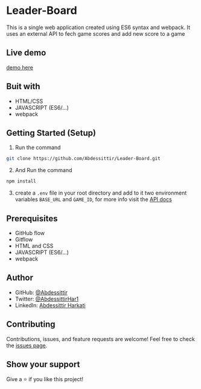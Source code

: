 # Leader-Board

This is a single web application created using ES6 syntax and webpack. It uses an external API to fech game scores and add new score to a game

## Live demo

[demo here](https://abdessittir.github.io/Leader-Board/dist/index.html)

## Buit with
* HTML/CSS
* JAVASCRIPT (ES6/...)
* webpack

## Getting Started (Setup)

1. Run the command
```bash
git clone https://github.com/Abdessittir/Leader-Board.git
```
2. And Run the command
```bash
npm install
```
3. create a `.env` file in your root directory and add to it two environment variables `BASE_URL`
and `GAME_ID`, for more info visit the [API docs](https://www.notion.so/Leaderboard-API-service-24c0c3c116974ac49488d4eb0267ade3)

## Prerequisites
* GitHub flow
* Gitflow
* HTML and CSS
* JAVASCRIPT (ES6/...)
* webpack

## Author

* GitHub: [@Abdessittir](https://github.com/Abdessittir)
* Twitter: [@AbdessittirHar1](https://twitter.com/AbdessittirHar1)
* LinkedIn: [Abdessittir Harkati](https://www.linkedin.com/in/abdessittir-harkati-a61b7324a/)

## Contributing

Contributions, issues, and feature requests are welcome!
Feel free to check the [issues page](https://github.com/Abdessittir/code-editor/issues).

## Show your support
Give a ⭐️ if you like this project!
